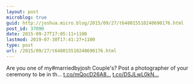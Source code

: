 ```yaml
---
layout: post
microblog: true
guid: http://joshua.micro.blog/2015/09/27/t648015510240690176.html
post_id: 37090
date: 2015-09-27T17:05:11+1100
lastmod: 2019-07-30T17:41:27+1100
type: post
url: /2015/09/27/t648015510240690176.html
---
```

Are you one of my#marriedbyjosh Couple's? Post a photographer of your ceremony to be in th… [t.co/mQocD26A8...](http://t.co/mQocD26A8Z) [t.co/DSJLwL0kN...](http://t.co/DSJLwL0kNK)
